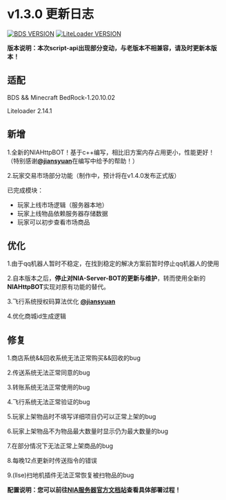 # v1.3.0 更新日志

[![BDS VERSION](https://img.shields.io/badge/BDS-1.20.10.02-green?style=for-the-badge&logo=appveyor)](https://www.minecraft.net/en-us/download/server/bedrock)
[![LiteLoader VERSION](https://img.shields.io/badge/LiteLoader-2.14.1-green?style=for-the-badge&logo=appveyor)](https://github.com/LiteLDev/LiteLoaderBDS/releases/)

**版本说明：本次script-api出现部分变动，与老版本不相兼容，请及时更新本版本！**

## 适配

BDS && Minecraft BedRock-1.20.10.02

Liteloader 2.14.1

## 新增

1.全新的NIAHttpBOT！基于c++编写，相比旧方案内存占用更小，性能更好！（特别感谢[**@jiansyuan**](https://github.com/jiansyuan)在编写中给予的帮助！）

2.玩家交易市场部分功能（制作中，预计将在v1.4.0发布正式版）

已完成模块：

- 玩家上线市场逻辑（服务器本地）
- 玩家上线物品依赖服务器存储数据
- 玩家可以初步查看市场商品

## 优化

1.由于qq机器人暂时不稳定，在找到稳定的解决方案前暂时停止qq机器人的使用

2.自本版本之后，**停止对NIA-Server-BOT的更新与维护**，转而使用全新的**NIAHttpBOT**实现对原有功能的替代。

3.飞行系统授权码算法优化 [**@jiansyuan**](https://github.com/jiansyuan)

4.优化商城id生成逻辑

## 修复

1.商店系统&&回收系统无法正常购买&&回收的bug

2.传送系统无法正常同意的bug

3.转账系统无法正常使用的bug

4.飞行系统无法正常验证的bug

5.玩家上架物品时不填写详细项目仍可以正常上架的bug

6.玩家上架物品不为物品最大数量时显示仍为最大数量的bug

7.在部分情况下无法正常上架商品的bug

8.每晚12点更新时传送指令的错误

9.(llse)扫地机插件无法正常恢复被扫物品的bug

**配置说明：您可以前往[NIA服务器官方文档站](https://docs.mcnia.top/zh-CN/deploy.html)查看具体部署过程！**

